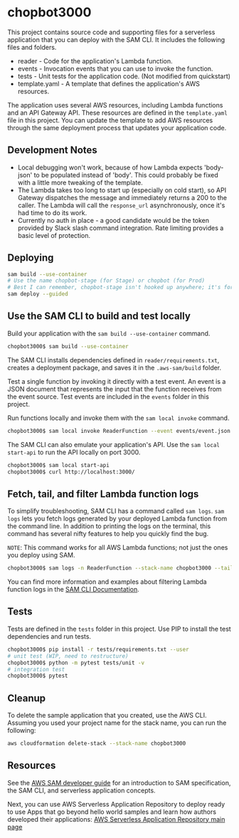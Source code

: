 # chopbot3000

This project contains source code and supporting files for a serverless application that you can deploy with the SAM CLI. It includes the following files and folders.

- reader - Code for the application's Lambda function.
- events - Invocation events that you can use to invoke the function.
- tests - Unit tests for the application code. (Not modified from quickstart)
- template.yaml - A template that defines the application's AWS resources.

The application uses several AWS resources, including Lambda functions and an API Gateway API. These resources are defined in the `template.yaml` file in this project. You can update the template to add AWS resources through the same deployment process that updates your application code.

## Development Notes
- Local debugging won't work, because of how Lambda expects 'body-json' to be populated instead of 'body'. This could probably be fixed with a little more tweaking of the template.
- The Lambda takes too long to start up (especially on cold start), so API Gateway dispatches the message and immediately returns a 200 to the caller. The Lambda will call the `response_url` asynchronously, once it's had time to do its work.
- Currently no auth in place - a good candidate would be the token provided by Slack slash command integration. Rate limiting provides a basic level of protection.

## Deploying

```bash
sam build --use-container
# Use the name chopbot-stage (for Stage) or chopbot (for Prod)
# Best I can remember, chopbot-stage isn't hooked up anywhere; it's for testing via Postman.
sam deploy --guided
```

## Use the SAM CLI to build and test locally

Build your application with the `sam build --use-container` command.

```bash
chopbot3000$ sam build --use-container
```

The SAM CLI installs dependencies defined in `reader/requirements.txt`, creates a deployment package, and saves it in the `.aws-sam/build` folder.

Test a single function by invoking it directly with a test event. An event is a JSON document that represents the input that the function receives from the event source. Test events are included in the `events` folder in this project.

Run functions locally and invoke them with the `sam local invoke` command.

```bash
chopbot3000$ sam local invoke ReaderFunction --event events/event.json
```

The SAM CLI can also emulate your application's API. Use the `sam local start-api` to run the API locally on port 3000.

```bash
chopbot3000$ sam local start-api
chopbot3000$ curl http://localhost:3000/
```

## Fetch, tail, and filter Lambda function logs

To simplify troubleshooting, SAM CLI has a command called `sam logs`. `sam logs` lets you fetch logs generated by your deployed Lambda function from the command line. In addition to printing the logs on the terminal, this command has several nifty features to help you quickly find the bug.

`NOTE`: This command works for all AWS Lambda functions; not just the ones you deploy using SAM.

```bash
chopbot3000$ sam logs -n ReaderFunction --stack-name chopbot3000 --tail
```

You can find more information and examples about filtering Lambda function logs in the [SAM CLI Documentation](https://docs.aws.amazon.com/serverless-application-model/latest/developerguide/serverless-sam-cli-logging.html).

## Tests

Tests are defined in the `tests` folder in this project. Use PIP to install the test dependencies and run tests.

```bash
chopbot3000$ pip install -r tests/requirements.txt --user
# unit test (WIP, need to restructure)
chopbot3000$ python -m pytest tests/unit -v
# integration test
chopbot3000$ pytest
```

## Cleanup

To delete the sample application that you created, use the AWS CLI. Assuming you used your project name for the stack name, you can run the following:

```bash
aws cloudformation delete-stack --stack-name chopbot3000
```

## Resources

See the [AWS SAM developer guide](https://docs.aws.amazon.com/serverless-application-model/latest/developerguide/what-is-sam.html) for an introduction to SAM specification, the SAM CLI, and serverless application concepts.

Next, you can use AWS Serverless Application Repository to deploy ready to use Apps that go beyond hello world samples and learn how authors developed their applications: [AWS Serverless Application Repository main page](https://aws.amazon.com/serverless/serverlessrepo/)
